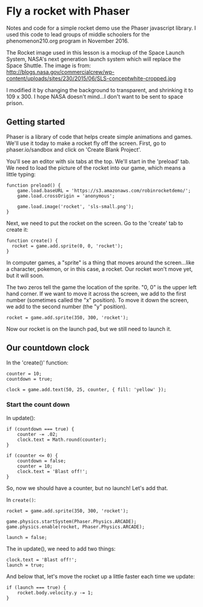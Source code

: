 # Fly a rocket with Phaser

Notes and code for a simple rocket demo use the Phaser javascript library. I used this code to lead groups of middle schoolers for the phenomenon210.org program in November 2016.

The Rocket image used in this lesson is a mockup of the Space Launch System, NASA's next generation launch system which will replace the Space Shuttle. The image is from: http://blogs.nasa.gov/commercialcrew/wp-content/uploads/sites/230/2015/06/SLS-conceptwhite-cropped.jpg

I modified it by changing the background to transparent, and shrinking it to 109 x 300. I hope NASA doesn't mind...I don't want to be sent to space prison.

## Getting started

Phaser is a library of code that helps create simple animations and games. We'll use it today to make a rocket fly off the screen. First, go to phaser.io/sandbox and click on 'Create Blank Project'.

You'll see an editor with six tabs at the top. We'll start in the 'preload' tab. We need to load the picture of the rocket into our game, which means a little typing:

```
function preload() {
    game.load.baseURL = 'https://s3.amazonaws.com/robinrocketdemo/';
    game.load.crossOrigin = 'anonymous';

    game.load.image('rocket', 'sls-small.png');
}
```

Next, we need to put the rocket on the screen. Go to the 'create' tab to create it:

```
function create() {
  rocket = game.add.sprite(0, 0, 'rocket');
}
```

In computer games, a "sprite" is a thing that moves around the screen...like a character, pokemon, or in this case, a rocket. Our rocket won't move yet, but it will soon.

The two zeros tell the game the location of the sprite. "0, 0" is the upper left hand corner. If we want to move it across the screen, we add to the first number (sometimes called the "x" position). To move it down the screen, we add to the second number (the "y" position).

```
rocket = game.add.sprite(350, 300, 'rocket');
```

Now our rocket is on the launch pad, but we still need to launch it.

## Our countdown clock

In the 'create()' function:

```
counter = 10;
countdown = true;

clock = game.add.text(50, 25, counter, { fill: 'yellow' });
```

### Start the count down

In update():

```
if (countdown === true) {
    counter -= .02;
    clock.text = Math.round(counter);
}

if (counter <= 0) {
    countdown = false;
    counter = 10;
    clock.text = 'Blast off!';
}
```

So, now we should have a counter, but no launch! Let's add that.

In `create()`:

```
rocket = game.add.sprite(350, 300, 'rocket');

game.physics.startSystem(Phaser.Physics.ARCADE);
game.physics.enable(rocket, Phaser.Physics.ARCADE);

launch = false;
```

The in update(), we need to add two things:

```
clock.text = 'Blast off!';
launch = true;
```

And below that, let's move the rocket up a little faster each time we update:

```
if (launch === true) {
    rocket.body.velocity.y -= 1;
}
```
